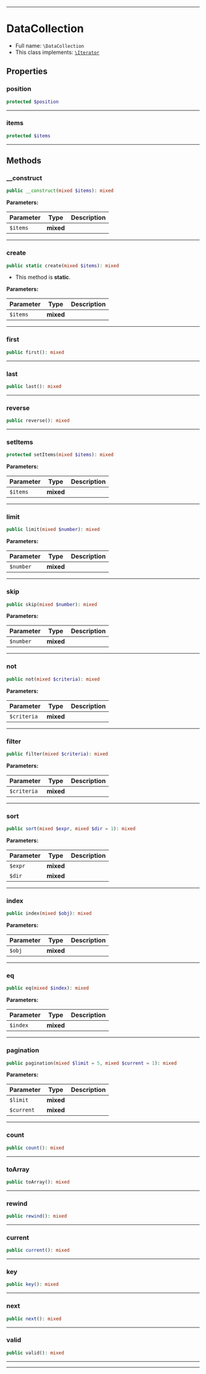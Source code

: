 ***

# DataCollection

* Full name: `\DataCollection`
* This class implements:
  [`\Iterator`](./Iterator.md)

## Properties

### position

```php
protected $position
```

***

### items

```php
protected $items
```

***

## Methods

### __construct

```php
public __construct(mixed $items): mixed
```

**Parameters:**

| Parameter | Type | Description |
|-----------|------|-------------|
| `$items` | **mixed** |  |

***

### create

```php
public static create(mixed $items): mixed
```

* This method is **static**.

**Parameters:**

| Parameter | Type | Description |
|-----------|------|-------------|
| `$items` | **mixed** |  |

***

### first

```php
public first(): mixed
```

***

### last

```php
public last(): mixed
```

***

### reverse

```php
public reverse(): mixed
```

***

### setItems

```php
protected setItems(mixed $items): mixed
```

**Parameters:**

| Parameter | Type | Description |
|-----------|------|-------------|
| `$items` | **mixed** |  |

***

### limit

```php
public limit(mixed $number): mixed
```

**Parameters:**

| Parameter | Type | Description |
|-----------|------|-------------|
| `$number` | **mixed** |  |

***

### skip

```php
public skip(mixed $number): mixed
```

**Parameters:**

| Parameter | Type | Description |
|-----------|------|-------------|
| `$number` | **mixed** |  |

***

### not

```php
public not(mixed $criteria): mixed
```

**Parameters:**

| Parameter | Type | Description |
|-----------|------|-------------|
| `$criteria` | **mixed** |  |

***

### filter

```php
public filter(mixed $criteria): mixed
```

**Parameters:**

| Parameter | Type | Description |
|-----------|------|-------------|
| `$criteria` | **mixed** |  |

***

### sort

```php
public sort(mixed $expr, mixed $dir = 1): mixed
```

**Parameters:**

| Parameter | Type | Description |
|-----------|------|-------------|
| `$expr` | **mixed** |  |
| `$dir` | **mixed** |  |

***

### index

```php
public index(mixed $obj): mixed
```

**Parameters:**

| Parameter | Type | Description |
|-----------|------|-------------|
| `$obj` | **mixed** |  |

***

### eq

```php
public eq(mixed $index): mixed
```

**Parameters:**

| Parameter | Type | Description |
|-----------|------|-------------|
| `$index` | **mixed** |  |

***

### pagination

```php
public pagination(mixed $limit = 5, mixed $current = 1): mixed
```

**Parameters:**

| Parameter | Type | Description |
|-----------|------|-------------|
| `$limit` | **mixed** |  |
| `$current` | **mixed** |  |

***

### count

```php
public count(): mixed
```

***

### toArray

```php
public toArray(): mixed
```

***

### rewind

```php
public rewind(): mixed
```

***

### current

```php
public current(): mixed
```

***

### key

```php
public key(): mixed
```

***

### next

```php
public next(): mixed
```

***

### valid

```php
public valid(): mixed
```

***


***

